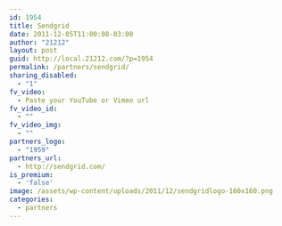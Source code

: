 ```yaml
---
id: 1954
title: Sendgrid
date: 2011-12-05T11:00:08-03:00
author: "21212"
layout: post
guid: http://local.21212.com/?p=1954
permalink: /partners/sendgrid/
sharing_disabled:
  - "1"
fv_video:
  - Paste your YouTube or Vimeo url
fv_video_id:
  - ""
fv_video_img:
  - ""
partners_logo:
  - "1959"
partners_url:
  - http://sendgrid.com/
is_premium:
  - 'false'
image: /assets/wp-content/uploads/2011/12/sendgridlogo-160x160.png
categories:
  - partners
---
```


